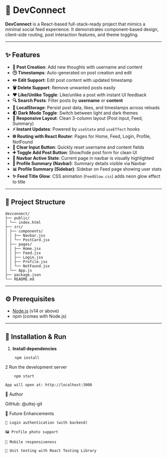 # 🚀 DevConnect

**DevConnect** is a React-based full-stack-ready project that mimics a minimal social feed experience. It demonstrates component-based design, client-side routing, post interaction features, and theme toggling.

---

## ✨ Features

- **📝 Post Creation**: Add new thoughts with username and content
- **🕒 Timestamps**: Auto-generated on post creation and edit
- **✏️ Edit Support**: Edit post content with updated timestamp
- **🗑️ Delete Support**: Remove unwanted posts easily
- **❤️ Like/Unlike Toggle**: Like/unlike a post with instant UI feedback
- **🔍 Search Posts**: Filter posts by **username** or **content**
- **💾 LocalStorage**: Persist post data, likes, and timestamps across reloads
- **🌓 Dark Mode Toggle**: Switch between light and dark themes
- **📱 Responsive Layout**: Clean 3-column layout (Post input, Feed, Summary)
- **⚡ Instant Updates**: Powered by `useState` and `useEffect` hooks
- **🌐 Routing with React Router**: Pages for Home, Feed, Login, Profile, NotFound
- **🧹 Clear Input Button**: Quickly reset username and content fields
- **➕ Toggle Add Post Button**: Show/hide post form for clean UI
- **📍 Navbar Active State**: Current page in navbar is visually highlighted
- **👤 Profile Summary (Navbar)**: Summary details visible via Navbar
- **📊 Profile Summary (Sidebar)**: Sidebar on Feed page showing user stats
- **✨ Feed Title Glow**: CSS animation (`FeedGlow.css`) adds neon glow effect to title



---

## 📁 Project Structure

    devconnect/
    ├── public/
    │ └── index.html
    ├── src/
    │ ├── components/
    │ │ ├── Navbar.jsx
    │ │ └── PostCard.jsx
    │ ├── pages/
    │ │ ├── Home.jsx
    │ │ ├── Feed.jsx
    │ │ ├── Login.jsx
    │ │ ├── Profile.jsx
    │ │ └── NotFound.jsx
    │ └── App.js
    ├── package.json
    └── README.md




---

## ⚙️ Prerequisites

- [Node.js](https://nodejs.org/) (v14 or above)
- npm (comes with Node.js)

---

## 🚀 Installation & Run

1. **Install dependencies**

        npm install

2   Run the development server

        npm start

    App will open at: http://localhost:3000


👤 Author

GitHub: @uttej-git



📌 Future Enhancements

    🔐 Login authentication (with backend)

    🖼️ Profile photo support

    📲 Mobile responsiveness

    🧪 Unit testing with React Testing Library